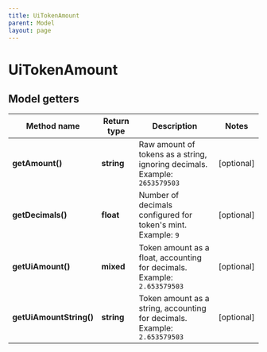 ```yaml
---
title: UiTokenAmount
parent: Model
layout: page
---
```


# UiTokenAmount

## Model getters

Method name | Return type | Description | Notes
------------ | ------------- | ------------- | -------------
**getAmount()** | **string** | Raw amount of tokens as a string, ignoring decimals. <br>Example: `2653579503` | [optional]
**getDecimals()** | **float** | Number of decimals configured for token's mint. <br>Example: `9` | [optional]
**getUiAmount()** | **mixed** | Token amount as a float, accounting for decimals. <br>Example: `2.653579503` | [optional]
**getUiAmountString()** | **string** | Token amount as a string, accounting for decimals. <br>Example: `2.653579503` | [optional]

